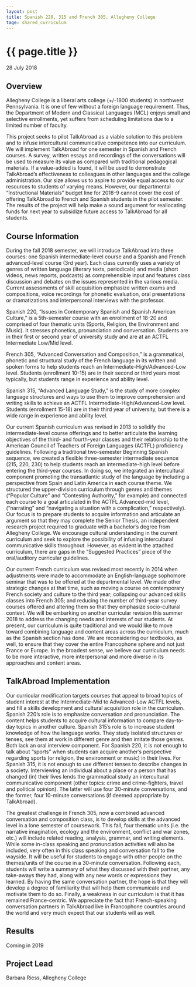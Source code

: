 ```yaml
---
layout: post
title: Spanish 220, 315 and French 305, Allegheny College
tage: shared_curriculum
---
```

# {{ page.title }}

28 July 2018

## Overview

Allegheny College is a liberal arts college (+/-1800 students) in northwest Pennsylvania. It is one of few without a foreign language requirement. Thus, the Department of Modern and Classical Languages (MCL) enjoys small and selective enrollments, yet suffers from scheduling limitations due to a limited number of faculty.

This project seeks to pilot TalkAbroad as a viable solution to this problem and to infuse intercultural communicative competence into our curriculum. We will implement TalkAbroad for one semester in Spanish and French courses. A survey, written essays and recordings of the conversations will be used to measure its value as compared with traditional pedagogical materials. If a value-added is found, it will be used to demonstrate TalkAbroad’s effectiveness to colleagues in other languages and the college administration. 
Our size allows us to aspire to provide equal access to our resources to students of varying means. However, our departmental “Instructional Materials” budget line for 2018-9 cannot cover the cost of offering TalkAbroad to French and Spanish students in the pilot semester. The results of the project will help make a sound argument for reallocating funds for next year to subsidize future access to TalkAbroad for all students.

## Course Information

During the fall 2018 semester, we will introduce TalkAbroad into three courses: one Spanish intermediate-level course and a Spanish and French advanced-level course (3rd year). Each class currently uses a variety of genres of written language (literary texts, periodicals) and media (short videos, news reports, podcasts) as comprehensible input and features class discussion and debates on the issues represented in the various media. Current assessments of skill acquisition emphasize written exams and compositions, voice recordings for phonetic evaluation, oral presentations or dramatizations and interpersonal interviews with the professor.

Spanish 220, “Issues in Contemporary Spanish and Spanish American Culture,” is a 5th-semester course with an enrollment of 18-20 and comprised of four thematic units (Sports, Religion, the Environment and Music). It stresses phonetics, pronunciation and conversation. Students are in their first or second year of university study and are at an ACTFL Intermediate Low/Mid level. 

French 305, “Advanced Conversation and Composition,” is a grammatical, phonetic and structural study of the French language in its written and spoken forms to help students reach an Intermediate-High/Advanced-Low level. Students (enrollment 10-15) are in their second or third years most typically, but students range in experience and ability level.

Spanish 315, “Advanced Language Study,” is the study of more complex language structures and ways to use them to improve comprehension and writing skills to achieve an ACTFL Intermediate-High/Advanced-Low level. Students (enrollment 15-18) are in their third year of university, but there is a wide range in experience and ability level.

Our current Spanish curriculum was revised in 2013 to solidify the intermediate-level course offerings and to better articulate the learning objectives of the third- and fourth-year classes and their relationship to the American Council of Teachers of Foreign Languages (ACTFL) proficiency guidelines. Following a traditional two-semester Beginning Spanish sequence, we created a flexible three-semester intermediate sequence (215, 220, 230) to help students reach an intermediate-high level before entering the third-year courses. In doing so, we integrated an intercultural component promoting the transatlantic study of the language by including a perspective from Spain and Latin America in each course theme. We structured the upper-division curriculum through genres and themes (“Popular Culture” and “Contesting Authority,” for example) and connected each course to a goal articulated in the ACTFL Advanced-mid level, (“narrating” and “navigating a situation with a complication,” respectively). Our focus is to prepare students to acquire information and articulate an argument so that they may complete the Senior Thesis, an independent research project required to graduate with a bachelor’s degree from Allegheny College. We encourage cultural understanding in the current curriculum and seek to explore the possibility of infusing intercultural communicative skills throughout. However, as evident in the attached curriculum, there are gaps in the “Suggested Practices” piece of the oral/auditory curricular guidelines. 

Our current French curriculum was revised most recently in 2014 when adjustments were made to accommodate an English-language sophomore seminar that was to be offered at the departmental level. We made other strategic changes at that time, such as moving a course on contemporary French society and culture to the third year; collapsing our advanced skills classes into French 305; and reducing the number of third-year survey courses offered and altering them so that they emphasize socio-cultural context. We will be embarking on another curricular revision this summer 2018 to address the changing needs and interests of our students. At present, our curriculum is quite traditional and we would like to move toward combining language and content areas across the curriculum, much as the Spanish section has done. We are reconsidering our textbooks, as well, to ensure that they cover the entire Francophone sphere and not just France or Europe. In the broadest sense, we believe our curriculum needs to be more interactive, more interpersonal and more diverse in its approaches and content areas.

## TalkAbroad Implementation

Our curricular modification targets courses that appeal to broad topics of student interest at the Intermediate-Mid to Advanced-Low ACTFL levels, and fill a skills development and cultural acquisition role in the curriculum. Spanish 220’s role is to emphasize conversation and pronunciation. The content helps students to acquire cultural information to compare day-to-day topics in another culture. Spanish 315’s role is to increase student knowledge of how the language works. They study isolated structures or tenses, see them at work in different genre and then imitate those genres. Both lack an oral interview component. For Spanish 220, it is not enough to talk about “sports” when students can acquire another’s perspective regarding sports (or religion, the environment or music) in their lives. For Spanish 315, it is not enough to use different tenses to describe changes in a society. Interviewing an individual about a place or a person that has changed (in) their lives lends the grammatical study an intercultural communicative component (other topics: crime and crime-fighters, travel and political opinion). The latter will use four 30-minute conversations, and the former, four 10-minute conversations (if deemed appropriate by TalkAbroad).

The greatest challenge in French 305, now a combined advanced conversation and composition class, is to develop skills at the advanced level in a lone semester of coursework. This fall, four thematic units (i.e. the narrative imagination, ecology and the environment, conflict and war zones, etc.) will include related reading, analysis, grammar, and writing elements. While some in-class speaking and pronunciation activities will also be included, very often in this class speaking and conversation fall to the wayside. It will be useful for students to engage with other people on the themes/units of the course in a 30-minute conversation. Following each, students will write a summary of what they discussed with their partner, any take-aways they had, along with any new words or expressions they learned. By having the same conversation partner, the hope is that they will develop a degree of familiarity that will help them communicate and motivate them to do so. Finally, a weakness in our curriculum is that it has remained France-centric. We appreciate the fact that French-speaking conversation partners in TalkAbroad live in Francophone countries around the world and very much expect that our students will as well.

## Results

Coming in 2019

## Project Lead

Barbara Riess, Allegheny College